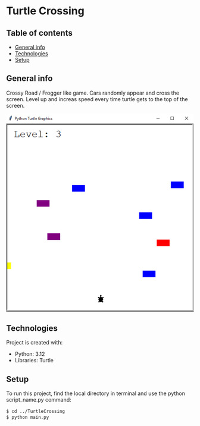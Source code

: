 # Turtle Crossing

## Table of contents
* [General info](#general-info)
* [Technologies](#technologies)
* [Setup](#setup)

## General info
Crossy Road / Frogger like game. Cars randomly appear and cross the screen. Level up and increas speed every time turtle gets to the top of the screen.

![turtle](turtle.PNG)
	
## Technologies
Project is created with:
* Python: 3.12
* Libraries: Turtle
	
## Setup
To run this project, find the local directory in terminal and use the python script_name.py command:
```
$ cd ../TurtleCrossing
$ python main.py
```